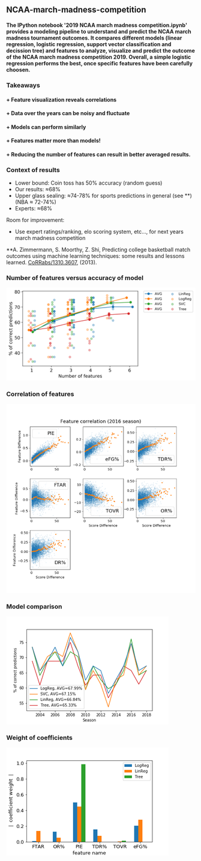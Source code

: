 ## NCAA-march-madness-competition

#### The IPython notebook '2019 NCAA march madness competition.ipynb' provides a modeling pipeline to understand and predict the NCAA march madness tournament outcomes. It compares different models (linear regression, logistic regression, support vector classification and decission tree) and features to analyze, visualize and predict the outcome of the NCAA march madness competition 2019. Overall, a simple logistic regression performs the best, once specific features have been carefully choosen.

### Takeaways
#### + Feature visualization reveals correlations
#### + Data over the years can be noisy and fluctuate
#### + Models can perform similarly
#### + Features matter more than models!
#### + Reducing the number of features can result in better averaged results.

### Context of results
- Lower bound: Coin toss has 50% accuracy (random guess)
- Our results: ≈68%
- Upper glass sealing: ≈74-78% for sports predictions in general (see **)
                        (NBA ≈ 72-74%)
- Experts: ≈68%

Room for improvement:
- Use expert ratings/ranking, elo scoring system, etc…, for next years march madness competition

**A. Zimmermann, S. Moorthy, Z. Shi, Predicting college basketball match outcomes using machine learning techniques: some results and lessons learned.  [CoRRabs/1310.3607](https://dblp.org/db/journals/corr/corr1310.html), (2013).

### Number of features versus accuracy of model

![Number of features versus accuracy of model](https://github.com/anose001/NCAA-march-madness-competition/blob/master/Features_vs_accuracy.png)

### Correlation of features
![Correlation of features](https://github.com/anose001/NCAA-march-madness-competition/blob/master/Feature_Correlation.png)

### Model comparison
![Model comparison](https://github.com/anose001/NCAA-march-madness-competition/blob/master/Models_Compared_4_features.png)

### Weight of coefficients
![Weight of coefficients](https://github.com/anose001/NCAA-march-madness-competition/blob/master/Coefficient_Weight.png)

